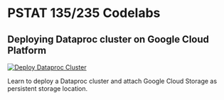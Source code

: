 # PSTAT 135/235 Codelabs

## Deploying Dataproc cluster on Google Cloud Platform

[![Deploy Dataproc Cluster](https://img.shields.io/badge/PSTAT%20135%2F235-Deploy%20Dataproc%20Cluster-blue)](dataproc/)

Learn to deploy a Dataproc cluster and attach Google Cloud Storage as persistent storage location.
